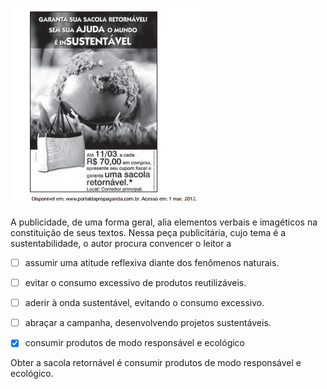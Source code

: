 

![](50a6731a-5c90-6f3e-3cd1-85a1290f354a.png)

A publicidade, de uma forma geral, alia elementos verbais e imagéticos na constituição de seus textos. Nessa peça publicitária, cujo tema é a sustentabilidade, o autor procura convencer o leitor a



- [ ] assumir uma atitude reflexiva diante dos fenômenos naturais.
- [ ] evitar o consumo excessivo de produtos reutilizáveis.
- [ ] aderir à onda sustentável, evitando o consumo excessivo.
- [ ] abraçar a campanha, desenvolvendo projetos sustentáveis.
- [x] consumir produtos de modo responsável e ecológico


Obter a sacola retornável é consumir produtos de modo responsável e ecológico.

        